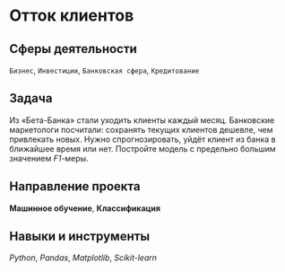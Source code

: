 # Отток клиентов
## Сферы деятельности
`Бизнес`, `Инвестиции`, `Банковская сфера`, `Кредитование`

## Задача
Из «Бета-Банка» стали уходить клиенты каждый месяц. 
Банковские маркетологи посчитали: сохранять текущих клиентов дешевле, чем привлекать новых.
Нужно спрогнозировать, уйдёт клиент из банка в ближайшее время или нет.
Постройте модель с предельно большим значением *F1*-меры.

## Направление проекта
**Машинное обучение**, **Классификация**

## Навыки и инструменты
*Python*, *Pandas*, *Matplotlib*, *Scikit-learn*